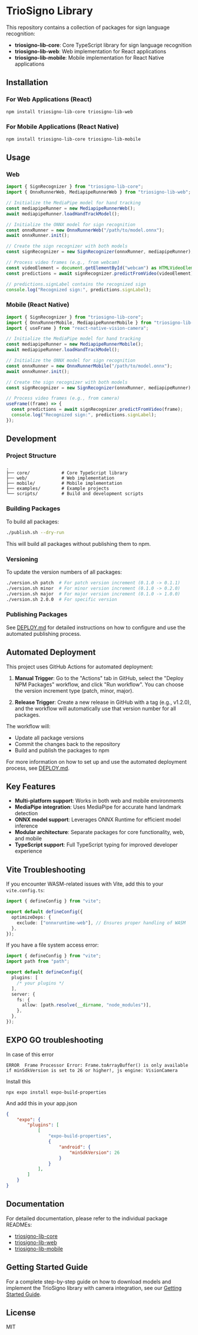# TrioSigno Library

This repository contains a collection of packages for sign language recognition:

- **triosigno-lib-core**: Core TypeScript library for sign language recognition
- **triosigno-lib-web**: Web implementation for React applications
- **triosigno-lib-mobile**: Mobile implementation for React Native applications

## Installation

### For Web Applications (React)

```bash
npm install triosigno-lib-core triosigno-lib-web
```

### For Mobile Applications (React Native)

```bash
npm install triosigno-lib-core triosigno-lib-mobile
```

## Usage

### Web

```typescript
import { SignRecognizer } from "triosigno-lib-core";
import { OnnxRunnerWeb, MediapipeRunnerWeb } from "triosigno-lib-web";

// Initialize the MediaPipe model for hand tracking
const mediapipeRunner = new MediapipeRunnerWeb();
await mediapipeRunner.loadHandTrackModel();

// Initialize the ONNX model for sign recognition
const onnxRunner = new OnnxRunnerWeb("/path/to/model.onnx");
await onnxRunner.init();

// Create the sign recognizer with both models
const signRecognizer = new SignRecognizer(onnxRunner, mediapipeRunner);

// Process video frames (e.g., from webcam)
const videoElement = document.getElementById("webcam") as HTMLVideoElement;
const predictions = await signRecognizer.predictFromVideo(videoElement);

// predictions.signLabel contains the recognized sign
console.log("Recognized sign:", predictions.signLabel);
```

### Mobile (React Native)

```typescript
import { SignRecognizer } from "triosigno-lib-core";
import { OnnxRunnerMobile, MediapipeRunnerMobile } from "triosigno-lib-mobile";
import { useFrame } from "react-native-vision-camera";

// Initialize the MediaPipe model for hand tracking
const mediapipeRunner = new MediapipeRunnerMobile();
await mediapipeRunner.loadHandTrackModel();

// Initialize the ONNX model for sign recognition
const onnxRunner = new OnnxRunnerMobile("/path/to/model.onnx");
await onnxRunner.init();

// Create the sign recognizer with both models
const signRecognizer = new SignRecognizer(onnxRunner, mediapipeRunner);

// Process video frames (e.g., from camera)
useFrame((frame) => {
  const predictions = await signRecognizer.predictFromVideo(frame);
  console.log("Recognized sign:", predictions.signLabel);
});
```

## Development

### Project Structure

```
.
├── core/            # Core TypeScript library
├── web/             # Web implementation
├── mobile/          # Mobile implementation
├── examples/        # Example projects
└── scripts/         # Build and development scripts
```

### Building Packages

To build all packages:

```bash
./publish.sh --dry-run
```

This will build all packages without publishing them to npm.

### Versioning

To update the version numbers of all packages:

```bash
./version.sh patch  # For patch version increment (0.1.0 -> 0.1.1)
./version.sh minor  # For minor version increment (0.1.0 -> 0.2.0)
./version.sh major  # For major version increment (0.1.0 -> 1.0.0)
./version.sh 2.0.0  # For specific version
```

### Publishing Packages

See [DEPLOY.md](DEPLOY.md) for detailed instructions on how to configure and use the automated publishing process.

## Automated Deployment

This project uses GitHub Actions for automated deployment:

1. **Manual Trigger**: Go to the "Actions" tab in GitHub, select the "Deploy NPM Packages" workflow, and click "Run workflow". You can choose the version increment type (patch, minor, major).

2. **Release Trigger**: Create a new release in GitHub with a tag (e.g., v1.2.0), and the workflow will automatically use that version number for all packages.

The workflow will:

- Update all package versions
- Commit the changes back to the repository
- Build and publish the packages to npm

For more information on how to set up and use the automated deployment process, see [DEPLOY.md](DEPLOY.md).

## Key Features

- **Multi-platform support**: Works in both web and mobile environments
- **MediaPipe integration**: Uses MediaPipe for accurate hand landmark detection
- **ONNX model support**: Leverages ONNX Runtime for efficient model inference
- **Modular architecture**: Separate packages for core functionality, web, and mobile
- **TypeScript support**: Full TypeScript typing for improved developer experience

## Vite Troubleshooting

If you encounter WASM-related issues with Vite, add this to your `vite.config.ts`:

```typescript
import { defineConfig } from "vite";

export default defineConfig({
  optimizeDeps: {
    exclude: ["onnxruntime-web"], // Ensures proper handling of WASM
  },
});
```

If you have a file system access error:

```typescript
import { defineConfig } from "vite";
import path from "path";

export default defineConfig({
  plugins: [
    /* your plugins */
  ],
  server: {
    fs: {
      allow: [path.resolve(__dirname, "node_modules")],
    },
  },
});
```

## EXPO GO troubleshooting
In case of this error
```
ERROR  Frame Processor Error: Frame.toArrayBuffer() is only available if minSdkVersion is set to 26 or higher!, js engine: VisionCamera
```
Install this
```
npx expo install expo-build-properties
```
And add this in your app.json
```json
{
	"expo": {
		"plugins": [
	  		[
				"expo-build-properties",
				{
		  			"android": {
						"minSdkVersion": 26
		  			}
				}
	  		],
		]
  	}
}
````
## Documentation

For detailed documentation, please refer to the individual package READMEs:

- [triosigno-lib-core](./core/README.md)
- [triosigno-lib-web](./web/README.md)
- [triosigno-lib-mobile](./mobile/README.md)

## Getting Started Guide

For a complete step-by-step guide on how to download models and implement the TrioSigno library with camera integration, see our [Getting Started Guide](./GETTING_STARTED.md).

## License

MIT
